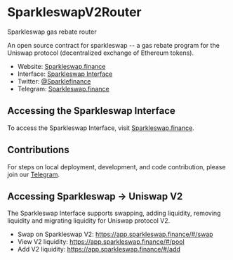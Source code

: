 # SparkleswapV2Router

Sparkleswap gas rebate router

An open source contract for sparkleswap -- a gas rebate program for the Uniswap protocol (decentralized exchange of Ethereum tokens).

- Website: [Sparkleswap.finance](https://sparkleswap.finance/)
- Interface: [Sparkleswap Interface](https://app.sparkleswap.finance/#/swap)
- Twitter: [@Sparklefinance](https://twitter.com/Sparklefinance)
- Telegram: [Sparkleswap.finance](https://t.me/Sparkleswapfinance)


## Accessing the Sparkleswap Interface

To access the Sparkleswap Interface, visit [Sparkleswap.finance](https://sparkleswap.finance/).

## Contributions

For steps on local deployment, development, and code contribution, please join our [Telegram](https://t.me/Sparkleswapfinance).

## Accessing Sparkleswap -> Uniswap V2

The Sparkleswap Interface supports swapping, adding liquidity, removing liquidity and migrating liquidity for Uniswap protocol V2.

- Swap on Sparkleswap V2: https://app.sparkleswap.finance/#/swap
- View V2 liquidity: https://app.sparkleswap.finance/#/pool
- Add V2 liquidity: https://app.sparkleswap.finance/#/add

